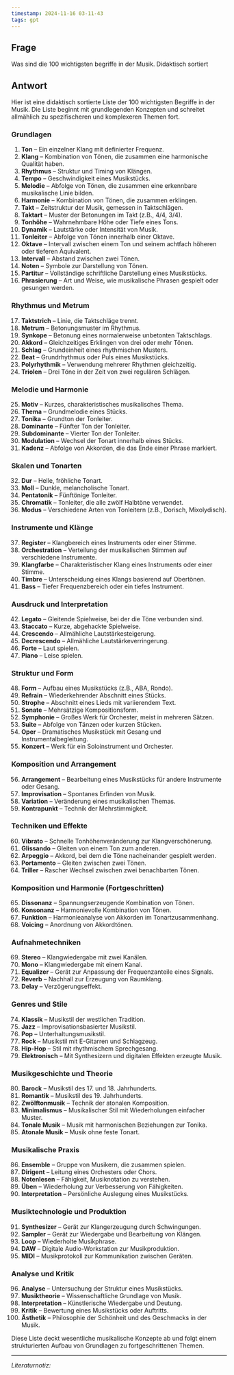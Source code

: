 ```yaml
---
timestamp: 2024-11-16 03-11-43
tags: gpt
---
```



## **Frage**

Was sind die 100 wichtigsten begriffe in der Musik. Didaktisch sortiert
## **Antwort**

Hier ist eine didaktisch sortierte Liste der 100 wichtigsten Begriffe in der Musik. Die Liste beginnt mit grundlegenden Konzepten und schreitet allmählich zu spezifischeren und komplexeren Themen fort.

### Grundlagen
1. **Ton** – Ein einzelner Klang mit definierter Frequenz.
2. **Klang** – Kombination von Tönen, die zusammen eine harmonische Qualität haben.
3. **Rhythmus** – Struktur und Timing von Klängen.
4. **Tempo** – Geschwindigkeit eines Musikstücks.
5. **Melodie** – Abfolge von Tönen, die zusammen eine erkennbare musikalische Linie bilden.
6. **Harmonie** – Kombination von Tönen, die zusammen erklingen.
7. **Takt** – Zeitstruktur der Musik, gemessen in Taktschlägen.
8. **Taktart** – Muster der Betonungen im Takt (z.B., 4/4, 3/4).
9. **Tonhöhe** – Wahrnehmbare Höhe oder Tiefe eines Tons.
10. **Dynamik** – Lautstärke oder Intensität von Musik.
11. **Tonleiter** – Abfolge von Tönen innerhalb einer Oktave.
12. **Oktave** – Intervall zwischen einem Ton und seinem achtfach höheren oder tieferen Äquivalent.
13. **Intervall** – Abstand zwischen zwei Tönen.
14. **Noten** – Symbole zur Darstellung von Tönen.
15. **Partitur** – Vollständige schriftliche Darstellung eines Musikstücks.
16. **Phrasierung** – Art und Weise, wie musikalische Phrasen gespielt oder gesungen werden.

### Rhythmus und Metrum
17. **Taktstrich** – Linie, die Taktschläge trennt.
18. **Metrum** – Betonungsmuster im Rhythmus.
19. **Synkope** – Betonung eines normalerweise unbetonten Taktschlags.
20. **Akkord** – Gleichzeitiges Erklingen von drei oder mehr Tönen.
21. **Schlag** – Grundeinheit eines rhythmischen Musters.
22. **Beat** – Grundrhythmus oder Puls eines Musikstücks.
23. **Polyrhythmik** – Verwendung mehrerer Rhythmen gleichzeitig.
24. **Triolen** – Drei Töne in der Zeit von zwei regulären Schlägen.

### Melodie und Harmonie
25. **Motiv** – Kurzes, charakteristisches musikalisches Thema.
26. **Thema** – Grundmelodie eines Stücks.
27. **Tonika** – Grundton der Tonleiter.
28. **Dominante** – Fünfter Ton der Tonleiter.
29. **Subdominante** – Vierter Ton der Tonleiter.
30. **Modulation** – Wechsel der Tonart innerhalb eines Stücks.
31. **Kadenz** – Abfolge von Akkorden, die das Ende einer Phrase markiert.

### Skalen und Tonarten
32. **Dur** – Helle, fröhliche Tonart.
33. **Moll** – Dunkle, melancholische Tonart.
34. **Pentatonik** – Fünftönige Tonleiter.
35. **Chromatik** – Tonleiter, die alle zwölf Halbtöne verwendet.
36. **Modus** – Verschiedene Arten von Tonleitern (z.B., Dorisch, Mixolydisch).

### Instrumente und Klänge
37. **Register** – Klangbereich eines Instruments oder einer Stimme.
38. **Orchestration** – Verteilung der musikalischen Stimmen auf verschiedene Instrumente.
39. **Klangfarbe** – Charakteristischer Klang eines Instruments oder einer Stimme.
40. **Timbre** – Unterscheidung eines Klangs basierend auf Obertönen.
41. **Bass** – Tiefer Frequenzbereich oder ein tiefes Instrument.

### Ausdruck und Interpretation
42. **Legato** – Gleitende Spielweise, bei der die Töne verbunden sind.
43. **Staccato** – Kurze, abgehackte Spielweise.
44. **Crescendo** – Allmähliche Lautstärkesteigerung.
45. **Decrescendo** – Allmähliche Lautstärkeverringerung.
46. **Forte** – Laut spielen.
47. **Piano** – Leise spielen.

### Struktur und Form
48. **Form** – Aufbau eines Musikstücks (z.B., ABA, Rondo).
49. **Refrain** – Wiederkehrender Abschnitt eines Stücks.
50. **Strophe** – Abschnitt eines Lieds mit variierendem Text.
51. **Sonate** – Mehrsätzige Kompositionsform.
52. **Symphonie** – Großes Werk für Orchester, meist in mehreren Sätzen.
53. **Suite** – Abfolge von Tänzen oder kurzen Stücken.
54. **Oper** – Dramatisches Musikstück mit Gesang und Instrumentalbegleitung.
55. **Konzert** – Werk für ein Soloinstrument und Orchester.

### Komposition und Arrangement
56. **Arrangement** – Bearbeitung eines Musikstücks für andere Instrumente oder Gesang.
57. **Improvisation** – Spontanes Erfinden von Musik.
58. **Variation** – Veränderung eines musikalischen Themas.
59. **Kontrapunkt** – Technik der Mehrstimmigkeit.

### Techniken und Effekte
60. **Vibrato** – Schnelle Tonhöhenveränderung zur Klangverschönerung.
61. **Glissando** – Gleiten von einem Ton zum anderen.
62. **Arpeggio** – Akkord, bei dem die Töne nacheinander gespielt werden.
63. **Portamento** – Gleiten zwischen zwei Tönen.
64. **Triller** – Rascher Wechsel zwischen zwei benachbarten Tönen.

### Komposition und Harmonie (Fortgeschritten)
65. **Dissonanz** – Spannungserzeugende Kombination von Tönen.
66. **Konsonanz** – Harmonievolle Kombination von Tönen.
67. **Funktion** – Harmonieanalyse von Akkorden im Tonartzusammenhang.
68. **Voicing** – Anordnung von Akkordtönen.

### Aufnahmetechniken
69. **Stereo** – Klangwiedergabe mit zwei Kanälen.
70. **Mono** – Klangwiedergabe mit einem Kanal.
71. **Equalizer** – Gerät zur Anpassung der Frequenzanteile eines Signals.
72. **Reverb** – Nachhall zur Erzeugung von Raumklang.
73. **Delay** – Verzögerungseffekt.

### Genres und Stile
74. **Klassik** – Musikstil der westlichen Tradition.
75. **Jazz** – Improvisationsbasierter Musikstil.
76. **Pop** – Unterhaltungsmusikstil.
77. **Rock** – Musikstil mit E-Gitarren und Schlagzeug.
78. **Hip-Hop** – Stil mit rhythmischem Sprechgesang.
79. **Elektronisch** – Mit Synthesizern und digitalen Effekten erzeugte Musik.

### Musikgeschichte und Theorie
80. **Barock** – Musikstil des 17. und 18. Jahrhunderts.
81. **Romantik** – Musikstil des 19. Jahrhunderts.
82. **Zwölftonmusik** – Technik der atonalen Komposition.
83. **Minimalismus** – Musikalischer Stil mit Wiederholungen einfacher Muster.
84. **Tonale Musik** – Musik mit harmonischen Beziehungen zur Tonika.
85. **Atonale Musik** – Musik ohne feste Tonart.

### Musikalische Praxis
86. **Ensemble** – Gruppe von Musikern, die zusammen spielen.
87. **Dirigent** – Leitung eines Orchesters oder Chors.
88. **Notenlesen** – Fähigkeit, Musiknotation zu verstehen.
89. **Üben** – Wiederholung zur Verbesserung von Fähigkeiten.
90. **Interpretation** – Persönliche Auslegung eines Musikstücks.

### Musiktechnologie und Produktion
91. **Synthesizer** – Gerät zur Klangerzeugung durch Schwingungen.
92. **Sampler** – Gerät zur Wiedergabe und Bearbeitung von Klängen.
93. **Loop** – Wiederholte Musikphrase.
94. **DAW** – Digitale Audio-Workstation zur Musikproduktion.
95. **MIDI** – Musikprotokoll zur Kommunikation zwischen Geräten.

### Analyse und Kritik
96. **Analyse** – Untersuchung der Struktur eines Musikstücks.
97. **Musiktheorie** – Wissenschaftliche Grundlage von Musik.
98. **Interpretation** – Künstlerische Wiedergabe und Deutung.
99. **Kritik** – Bewertung eines Musikstücks oder Auftritts.
100. **Ästhetik** – Philosophie der Schönheit und des Geschmacks in der Musik.

Diese Liste deckt wesentliche musikalische Konzepte ab und folgt einem strukturierten Aufbau von Grundlagen zu fortgeschrittenen Themen.

---

*Literaturnotiz:*